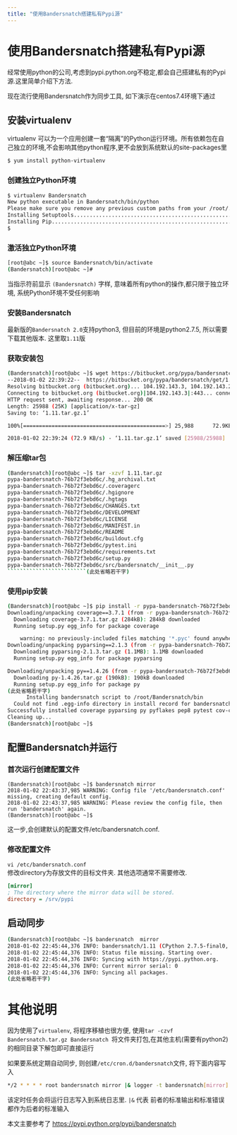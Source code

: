 ```yaml
---
title: "使用Bandersnatch搭建私有Pypi源"
---
```


# 使用Bandersnatch搭建私有Pypi源
经常使用python的公司,考虑到pypi.python.org不稳定,都会自己搭建私有的Pypi源.这里简单介绍下方法.



现在流行使用Bandersnatch作为同步工具, 如下演示在centos7.4环境下通过

## 安装virtualenv
virtualenv 可以为一个应用创建一套“隔离”的Python运行环境。所有依赖包在自己独立的环境,不会影响其他python程序,更不会放到系统默认的site-packages里

``` bash
$ yum install python-virtualenv
```

### 创建独立Python环境

``` bash
$ virtualenv Bandersnatch
New python executable in Bandersnatch/bin/python
Please make sure you remove any previous custom paths from your /root/.pydistutils.cfg file.
Installing Setuptools...........................................................done.
Installing Pip..................................................................done.
$
```

### 激活独立Python环境

``` bash
[root@abc ~]$ source Bandersnatch/bin/activate
(Bandersnatch)[root@abc ~]#
```
当指示符前显示 `(Bandersnatch)` 字样, 意味着所有python的操作,都只限于独立环境, 系统Python环境不受任何影响

### 安装Bandersnatch
最新版的`Bandersnatch 2.0`支持python3, 但目前的环境是python2.7.5, 所以需要下载其他版本. 这里取`1.11`版

### 获取安装包
``` bash
(Bandersnatch)[root@abc ~]$ wget https://bitbucket.org/pypa/bandersnatch/get/1.11.tar.gz
--2018-01-02 22:39:22--  https://bitbucket.org/pypa/bandersnatch/get/1.11.tar.gz
Resolving bitbucket.org (bitbucket.org)... 104.192.143.3, 104.192.143.2, 104.192.143.1, ...
Connecting to bitbucket.org (bitbucket.org)|104.192.143.3|:443... connected.
HTTP request sent, awaiting response... 200 OK
Length: 25988 (25K) [application/x-tar-gz]
Saving to: ‘1.11.tar.gz.1’

100%[=============================================>] 25,988      72.9KB/s   in 0.3s

2018-01-02 22:39:24 (72.9 KB/s) - ‘1.11.tar.gz.1’ saved [25988/25988]
```

### 解压缩tar包

``` bash
(Bandersnatch)[root@abc ~]$ tar -xzvf 1.11.tar.gz
pypa-bandersnatch-76b72f3ebd6c/.hg_archival.txt
pypa-bandersnatch-76b72f3ebd6c/.coveragerc
pypa-bandersnatch-76b72f3ebd6c/.hgignore
pypa-bandersnatch-76b72f3ebd6c/.hgtags
pypa-bandersnatch-76b72f3ebd6c/CHANGES.txt
pypa-bandersnatch-76b72f3ebd6c/DEVELOPMENT
pypa-bandersnatch-76b72f3ebd6c/LICENSE
pypa-bandersnatch-76b72f3ebd6c/MANIFEST.in
pypa-bandersnatch-76b72f3ebd6c/README
pypa-bandersnatch-76b72f3ebd6c/buildout.cfg
pypa-bandersnatch-76b72f3ebd6c/pytest.ini
pypa-bandersnatch-76b72f3ebd6c/requirements.txt
pypa-bandersnatch-76b72f3ebd6c/setup.py
pypa-bandersnatch-76b72f3ebd6c/src/bandersnatch/__init__.py
`````````````````````````(此处省略若干字)
```
### 使用pip安装

``` bash
(Bandersnatch)[root@abc ~]$ pip install -r pypa-bandersnatch-76b72f3ebd6c/requirements.txt
Downloading/unpacking coverage==3.7.1 (from -r pypa-bandersnatch-76b72f3ebd6c/requirements.txt (line 2))
  Downloading coverage-3.7.1.tar.gz (284kB): 284kB downloaded
  Running setup.py egg_info for package coverage

    warning: no previously-included files matching '*.pyc' found anywhere in distribution
Downloading/unpacking pyparsing==2.1.3 (from -r pypa-bandersnatch-76b72f3ebd6c/requirements.txt (line 3))
  Downloading pyparsing-2.1.3.tar.gz (1.1MB): 1.1MB downloaded
  Running setup.py egg_info for package pyparsing

Downloading/unpacking py==1.4.26 (from -r pypa-bandersnatch-76b72f3ebd6c/requirements.txt (line 4))
  Downloading py-1.4.26.tar.gz (190kB): 190kB downloaded
  Running setup.py egg_info for package py
(此处省略若干字)
      Installing bandersnatch script to /root/Bandersnatch/bin
  Could not find .egg-info directory in install record for bandersnatch==1.11 (from -r pypa-bandersnatch-76b72f3ebd6c/requirements.txt (line 22))
Successfully installed coverage pyparsing py pyflakes pep8 pytest cov-core execnet python-dateutil six setuptools mock packaging pytest-capturelog pytest-codecheckers pytest-cov pytest-timeout pytest-cache requests xmlrpc2 bandersnatch
Cleaning up...
(Bandersnatch)[root@abc ~]$
```

## 配置Bandersnatch并运行

### 首次运行创建配置文件
```
(Bandersnatch)[root@abc ~]$ bandersnatch mirror
2018-01-02 22:43:37,985 WARNING: Config file '/etc/bandersnatch.conf' missing, creating default config.
2018-01-02 22:43:37,985 WARNING: Please review the config file, then run 'bandersnatch' again.
(Bandersnatch)[root@abc ~]$
```
这一步,会创建默认的配置文件/etc/bandersnatch.conf.

### 修改配置文件
`vi /etc/bandersnatch.conf`  
修改directory为存放文件的目标文件夹. 其他选项通常不需要修改.

``` ini
[mirror]
; The directory where the mirror data will be stored.
directory = /srv/pypi
```

## 启动同步

``` bash
(Bandersnatch)[root@abc ~]$ bandersnatch  mirror
2018-01-02 22:45:44,376 INFO: bandersnatch/1.11 (CPython 2.7.5-final0, Linux 3.10.0-693.2.2.el7.x86_64 x86_64)
2018-01-02 22:45:44,376 INFO: Status file missing. Starting over.
2018-01-02 22:45:44,376 INFO: Syncing with https://pypi.python.org.
2018-01-02 22:45:44,376 INFO: Current mirror serial: 0
2018-01-02 22:45:44,376 INFO: Syncing all packages.
(此处省略若干字)
```

# 其他说明

因为使用了`virtualenv`, 将程序移植也很方便, 使用`tar -czvf Bandersnatch.tar.gz Bandersnatch `将文件夹打包,在其他主机(需要有python2)的相同目录下解包即可直接运行

如果要系统定期自动同步, 则创建`/etc/cron.d/bandersnatch`文件, 将下面内容写入

``` bash
*/2 * * * * root bandersnatch mirror |& logger -t bandersnatch[mirror]
```
该定时任务会将运行日志写入到系统日志里. `|&` 代表 前者的标准输出和标准错误都作为后者的标准输入

本文主要参考了 https://pypi.python.org/pypi/bandersnatch
